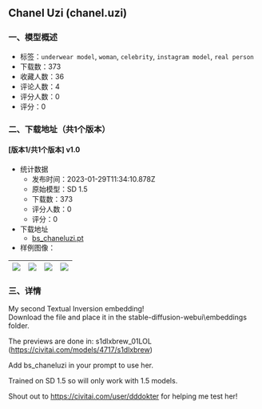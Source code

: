 ## Chanel Uzi (chanel.uzi)
### 一、模型概述

- 标签：`underwear model`, `woman`, `celebrity`, `instagram model`, `real person`
- 下载数：373
- 收藏人数：36
- 评论人数：4
- 评分人数：0
- 评分：0

### 二、下载地址（共1个版本）

#### [版本1/共1个版本] v1.0

- 统计数据
  - 发布时间：2023-01-29T11:34:10.878Z
  - 原始模型：SD 1.5
  - 下载数：373
  - 评分人数：0
  - 评分：0
- 下载地址
  - [bs_chaneluzi.pt](https://civitai.com/api/download/models/6588)
- 样例图像：

| <img src="https://image.civitai.com/xG1nkqKTMzGDvpLrqFT7WA/13017a73-0e79-4356-3688-87cd8f02b800/width=450/59839.jpeg" /> | <img src="https://image.civitai.com/xG1nkqKTMzGDvpLrqFT7WA/d8adb5c5-b2a1-457f-bd02-a76f600f4700/width=450/59844.jpeg" /> | <img src="https://image.civitai.com/xG1nkqKTMzGDvpLrqFT7WA/a974b863-71ca-43fa-d594-d3ea2a8f1700/width=450/59843.jpeg" /> | <img src="https://image.civitai.com/xG1nkqKTMzGDvpLrqFT7WA/1e54c5b0-b2e1-4740-f276-fab0c1317900/width=450/59842.jpeg" /> |
| ---- | ---- | ---- | ---- |


### 三、详情
<p>My second Textual Inversion embedding!<br />Download the file and place it in the stable-diffusion-webui\embeddings folder.</p><p>The previews are done in: s1dlxbrew_01LOL (<a target="_blank" rel="ugc" href="https://civitai.com/models/4717/s1dlxbrew">https://civitai.com/models/4717/s1dlxbrew</a>)</p><p>Add bs_chaneluzi in your prompt to use her.</p><p>Trained on SD 1.5 so will only work with 1.5 models.</p><p>Shout out to <a target="_blank" rel="ugc" href="https://civitai.com/user/dddokter">https://civitai.com/user/dddokter</a> for helping me test her!</p>